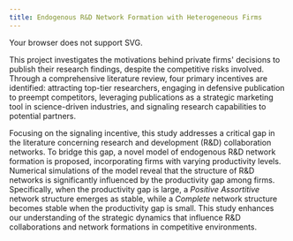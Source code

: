 ```yaml
---
title: Endogenous R&D Network Formation with Heterogeneous Firms
---
```


<object type="image/svg+xml" data="https://heydari-msadra.github.io/files/HHHLLL-SocialWelfare-LGND.svg" width="80%" height="100" style="border:none;">
        Your browser does not support SVG.
</object>

This project investigates the motivations behind private firms' decisions to publish their research findings, despite the competitive risks involved. Through a comprehensive literature review, four primary incentives are identified: attracting top-tier researchers, engaging in defensive publication to preempt competitors, leveraging publications as a strategic marketing tool in science-driven industries, and signaling research capabilities to potential partners. 

Focusing on the signaling incentive, this study addresses a critical gap in the literature concerning research and development (R\&D) collaboration networks. To bridge this gap, a novel model of endogenous R\&D network formation is proposed, incorporating firms with varying productivity levels. Numerical simulations of the model reveal that the structure of R\&D networks is significantly influenced by the productivity gap among firms. Specifically, when the productivity gap is large, a _Positive Assortitive_ network structure emerges as stable, while a _Complete_ network structure becomes stable when the productivity gap is small. This study enhances our understanding of the strategic dynamics that influence R\&D collaborations and network formations in competitive environments.
